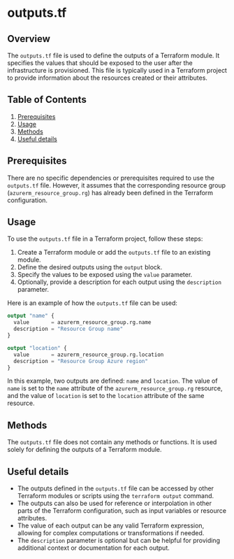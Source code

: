 # outputs.tf
## Overview
The `outputs.tf` file is used to define the outputs of a Terraform module. It specifies the values that should be exposed to the user after the infrastructure is provisioned. This file is typically used in a Terraform project to provide information about the resources created or their attributes.

## Table of Contents
1. [Prerequisites](#prerequisites)
2. [Usage](#usage)
3. [Methods](#methods)
4. [Useful details](#properties)

## Prerequisites
There are no specific dependencies or prerequisites required to use the `outputs.tf` file. However, it assumes that the corresponding resource group (`azurerm_resource_group.rg`) has already been defined in the Terraform configuration.

## Usage
To use the `outputs.tf` file in a Terraform project, follow these steps:

1. Create a Terraform module or add the `outputs.tf` file to an existing module.
2. Define the desired outputs using the `output` block.
3. Specify the values to be exposed using the `value` parameter.
4. Optionally, provide a description for each output using the `description` parameter.

Here is an example of how the `outputs.tf` file can be used:

```terraform
output "name" {
  value       = azurerm_resource_group.rg.name
  description = "Resource Group name"
}

output "location" {
  value       = azurerm_resource_group.rg.location
  description = "Resource Group Azure region"
}
```

In this example, two outputs are defined: `name` and `location`. The value of `name` is set to the `name` attribute of the `azurerm_resource_group.rg` resource, and the value of `location` is set to the `location` attribute of the same resource.

## Methods
The `outputs.tf` file does not contain any methods or functions. It is used solely for defining the outputs of a Terraform module.

## Useful details
- The outputs defined in the `outputs.tf` file can be accessed by other Terraform modules or scripts using the `terraform output` command.
- The outputs can also be used for reference or interpolation in other parts of the Terraform configuration, such as input variables or resource attributes.
- The value of each output can be any valid Terraform expression, allowing for complex computations or transformations if needed.
- The `description` parameter is optional but can be helpful for providing additional context or documentation for each output.